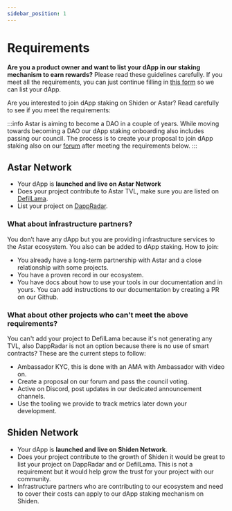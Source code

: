 ```yaml
---
sidebar_position: 1
---
```


# Requirements

**Are you a product owner and want to list your dApp in our staking mechanism to earn rewards?** Please read these guidelines carefully. If you meet all the requirements, you can just continue filling in [this form](https://share.hsforms.com/1UFPFJXq6S1SN-j1lyMrNIgc2ryh) so we can list your dApp.

Are you interested to join dApp staking on Shiden or Astar? Read carefully to see if you meet the requirements:

:::info
Astar is aiming to become a DAO in a couple of years. While moving towards becoming a DAO our dApp staking onboarding also includes passing our council. The process is to create your proposal to join dApp staking also on our [forum](https://forum.astar.network/c/builders-program/proposals/16) after meeting the requirements below.
:::

## Astar Network

- Your dApp is **launched and live on Astar Network**
- Does your project contribute to Astar TVL, make sure you are listed on [DefilLama](../../integrations/dapp-listing/defillama).
- List your project on [DappRadar](../../integrations/dapp-listing/dappradar).

### What about infrastructure partners?

You don’t have any dApp but you are providing infrastructure services to the Astar ecosystem. You also can be added to dApp staking. How to join:

- You already have a long-term partnership with Astar and a close relationship with some projects.
- You have a proven record in our ecosystem.
- You have docs about how to use your tools in our documentation and in yours. You can add instructions to our documentation by creating a PR on our Github.

### What about other projects who can't meet the above requirements?

You can't add your project to DefilLama because it's not generating any TVL, also DappRadar is not an option because there is no use of smart contracts? These are the current steps to follow:

- Ambassador KYC, this is done with an AMA with Ambassador with video on.
- Create a proposal on our forum and pass the council voting.
- Active on Discord, post updates in our dedicated announcement channels.
- Use the tooling we provide to track metrics later down your development.

## Shiden Network

- Your dApp is **launched and live on Shiden Network**.
- Does your project contribute to the growth of Shiden it would be great to list your project on DappRadar and or DefilLama. This is not a requirement but it would help grow the trust for your project with our community.
- Infrastructure partners who are contributing to our ecosystem and need to cover their costs can apply to our dApp staking mechanism on Shiden.
